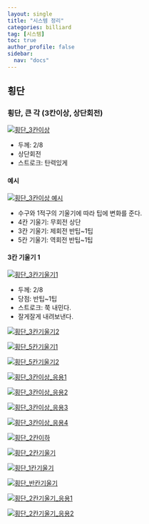 ```yaml
---
layout: single
title: "시스템 정리"
categories: billiard
tag: [시스템] 
toc: true
author_profile: false
sidebar:
  nav: "docs"
---
```


## 횡단

### 횡단, 큰 각 (3칸이상, 상단회전)

[![횡단_3칸이상](/images/횡단_3칸이상.png)](/images/횡단_3칸이상.png)
- 두께: 2/8
- 상단회전
- 스트로크: 탄력있게

#### 예시
[![횡단_3칸이상 예시](/images/횡단_3칸이상_예시.png)](/images/횡단_3칸이상_예시.png)
- 수구와 1적구의 기울기에 따라 팁에 변화를 준다.
- 4칸 기울기: 무회전 상단
- 3칸 기울기: 제회전 반팁~1팁
- 5칸 기울기: 역회전 반팁~1팁

#### 3칸 기울기 1
[![횡단_3칸기울기1](/images/횡단_3칸기울기1.png)](/images/횡단_3칸기울기1.png)
- 두께: 2/8
- 당점: 반팁~1팁
- 스트로크: 쭉 내민다.
- 잘게잘게 내려보낸다.

[![횡단_3칸기울기2](/images/횡단_3칸기울기2.png)](/images/횡단_3칸기울기2.png)

[![횡단_5칸기울기1](/images/횡단_5칸기울기1.png)](/images/횡단_5칸기울기1.png)

[![횡단_5칸기울기2](/images/횡단_5칸기울기2.png)](/images/횡단_5칸기울기2.png)

[![횡단_3칸이상_응용1](/images/횡단_3칸이상_응용1.png)](/images/횡단_3칸이상_응용1.png)

[![횡단_3칸이상_응용2](/images/횡단_3칸이상_응용2.png)](/images/횡단_3칸이상_응용2.png)

[![횡단_3칸이상_응용3](/images/횡단_3칸이상_응용3.png)](/images/횡단_3칸이상_응용3.png)

[![횡단_3칸이상_응용4](/images/횡단_3칸이상_응용4.png)](/images/횡단_3칸이상_응용4.png)

[![횡단_2칸이하](/images/횡단_2칸이하.png)](/images/횡단_2칸이하.png)

[![횡단_2칸기울기](/images/횡단_2칸기울기.png)](/images/횡단_2칸기울기.png)

[![횡단_1칸기울기](/images/횡단_1칸기울기.png)](/images/횡단_1칸기울기.png)

[![횡단_반칸기울기](/images/횡단_반칸기울기.png)](/images/횡단_반칸기울기.png)

[![횡단_2칸기울기_응용1](/images/횡단_2칸기울기_응용1.png)](/images/횡단_2칸기울기_응용1.png)

[![횡단_2칸기울기_응용2](/images/횡단_2칸기울기_응용2.png)](/images/횡단_2칸기울기_응용2.png)

